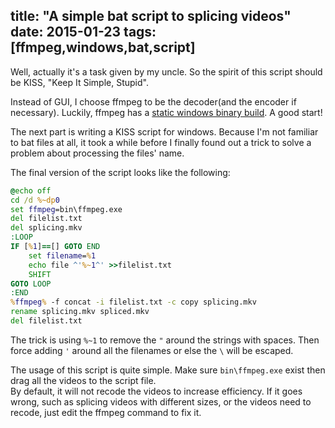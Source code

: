 title: "A simple bat script to splicing videos"
date: 2015-01-23
tags: [ffmpeg,windows,bat,script]
---
Well, actually it's a task given by my uncle. So the spirit of this script should be KISS, "Keep It Simple, Stupid".

Instead of GUI, I choose ffmpeg to be the decoder(and the encoder if necessary). Luckily, ffmpeg has a [static windows binary build](http://ffmpeg.zeranoe.com/builds/). A good start!

The next part is writing a KISS script for windows. Because I'm not familiar to bat files at all, it took a while before I finally found out a trick to solve a problem about processing the files' name.

The final version of the script looks like the following:

```bat
@echo off
cd /d %~dp0
set ffmpeg=bin\ffmpeg.exe
del filelist.txt
del splicing.mkv
:LOOP
IF [%1]==[] GOTO END
	set filename=%1
	echo file ^'%~1^' >>filelist.txt 
	SHIFT
GOTO LOOP
:END
%ffmpeg% -f concat -i filelist.txt -c copy splicing.mkv
rename splicing.mkv spliced.mkv
del filelist.txt
```

The trick is using `%~1` to remove the `"` around the strings with spaces. Then force adding `'` around all the filenames or else the `\` will be escaped.

The usage of this script is quite simple. Make sure `bin\ffmpeg.exe` exist then drag all the videos to the script file.  
By default, it will not recode the videos to increase efficiency. If it goes wrong, such as splicing videos with different sizes, or the videos need to recode, just edit the ffmpeg command to fix it.
